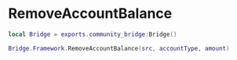 # RemoveAccountBalance

```lua
local Bridge = exports.community_bridge:Bridge()

Bridge.Framework.RemoveAccountBalance(src, accountType, amount)
```
